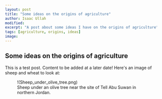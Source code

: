```yaml
---
layout: post
title: "Some ideas on the origins of agriculture"
author: Isaac Ullah
modified:
excerpt: "A post about some ideas I have on the origins of agriculture"
tags: [agriculture, origins, ideas]
image:
---
```


## Some ideas on the origins of agriculture

This is a test post. Content to be added at a later date! Here's an image of sheep and wheat to look at:
<figure>
	!(Sheep_under_olive_tree.png)
	<figcaption>Sheep under an olive tree near the site of Tell Abu Suwan in northern Jordan.</figcaption>
</figure>
